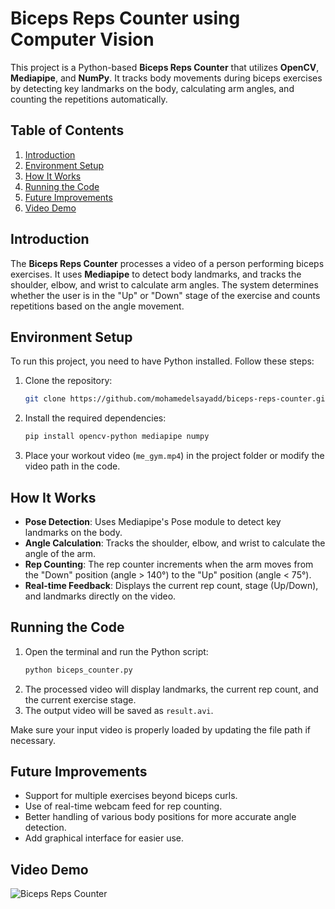 # Biceps Reps Counter using Computer Vision

This project is a Python-based **Biceps Reps Counter** that utilizes **OpenCV**, **Mediapipe**, and **NumPy**. It tracks body movements during biceps exercises by detecting key landmarks on the body, calculating arm angles, and counting the repetitions automatically.

## Table of Contents

1. [Introduction](#introduction)
2. [Environment Setup](#environment-setup)
3. [How It Works](#how-it-works)
4. [Running the Code](#running-the-code)
5. [Future Improvements](#future-improvements)
6. [Video Demo](#video-demo)

## Introduction

The **Biceps Reps Counter** processes a video of a person performing biceps exercises. It uses **Mediapipe** to detect body landmarks, and tracks the shoulder, elbow, and wrist to calculate arm angles. The system determines whether the user is in the "Up" or "Down" stage of the exercise and counts repetitions based on the angle movement.

## Environment Setup

To run this project, you need to have Python installed. Follow these steps:

1. Clone the repository:
    ```bash
    git clone https://github.com/mohamedelsayadd/biceps-reps-counter.git
    ```
2. Install the required dependencies:
    ```bash
    pip install opencv-python mediapipe numpy
    ```
3. Place your workout video (`me_gym.mp4`) in the project folder or modify the video path in the code.

## How It Works

- **Pose Detection**: Uses Mediapipe's Pose module to detect key landmarks on the body.
- **Angle Calculation**: Tracks the shoulder, elbow, and wrist to calculate the angle of the arm.
- **Rep Counting**: The rep counter increments when the arm moves from the "Down" position (angle > 140°) to the "Up" position (angle < 75°).
- **Real-time Feedback**: Displays the current rep count, stage (Up/Down), and landmarks directly on the video.

## Running the Code

1. Open the terminal and run the Python script:
    ```bash
    python biceps_counter.py
    ```
2. The processed video will display landmarks, the current rep count, and the current exercise stage.
3. The output video will be saved as `result.avi`.

Make sure your input video is properly loaded by updating the file path if necessary.

## Future Improvements

- Support for multiple exercises beyond biceps curls.
- Use of real-time webcam feed for rep counting.
- Better handling of various body positions for more accurate angle detection.
- Add graphical interface for easier use.

## Video Demo

![Biceps Reps Counter](path_to_your_gif.gif)


